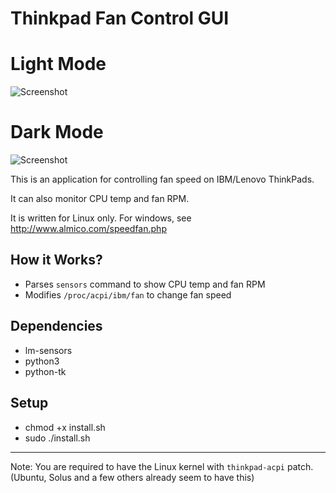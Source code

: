 # Thinkpad Fan Control GUI

# Light Mode

![Screenshot](https://i.imgur.com/tEXcaEQ.png)

# Dark Mode

![Screenshot](https://i.imgur.com/t0rEGlc.png)

This is an application for controlling fan speed on IBM/Lenovo ThinkPads.

It can also monitor CPU temp and fan RPM.

It is written for Linux only. For windows, see http://www.almico.com/speedfan.php   

## How it Works?
 + Parses `sensors` command to show CPU temp and fan RPM
 + Modifies `/proc/acpi/ibm/fan` to change fan speed

## Dependencies
+ lm-sensors
+ python3
+ python-tk


## Setup
+ chmod +x install.sh
+ sudo ./install.sh

---

Note: You are required to have the Linux kernel with `thinkpad-acpi` patch. (Ubuntu, Solus and a few others already seem to have this)
